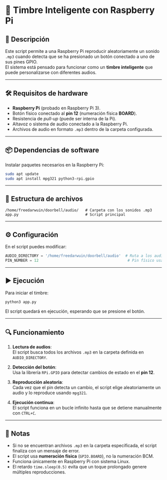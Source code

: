 
# 📄 Timbre Inteligente con Raspberry Pi

## 📌 Descripción
Este script permite a una Raspberry Pi reproducir aleatoriamente un sonido `.mp3` cuando detecta que se ha presionado un botón conectado a uno de sus pines GPIO.  
El sistema está pensado para funcionar como un **timbre inteligente** que puede personalizarse con diferentes audios.

---

## 🛠 Requisitos de hardware
- **Raspberry Pi** (probado en Raspberry Pi 3).
- Botón físico conectado al **pin 12** (numeración física **BOARD**).
- Resistencia de *pull-up* (puede ser interna de la Pi).
- Altavoz o sistema de audio conectado a la Raspberry Pi.
- Archivos de audio en formato `.mp3` dentro de la carpeta configurada.

---

## 📦 Dependencias de software
Instalar paquetes necesarios en la Raspberry Pi:

```bash
sudo apt update
sudo apt install mpg321 python3-rpi.gpio
```

---

## 📂 Estructura de archivos
```
/home/freedarwuin/doorbell/audio/   # Carpeta con los sonidos .mp3
app.py                              # Script principal
```

---

## ⚙ Configuración
En el script puedes modificar:
```python
AUDIO_DIRECTORY = '/home/freedarwuin/doorbell/audio'  # Ruta a los audios
PIN_NUMBER = 12                                        # Pin físico usado para el botón
```

---

## ▶ Ejecución
Para iniciar el timbre:
```bash
python3 app.py
```
El script quedará en ejecución, esperando que se presione el botón.

---

## 🔍 Funcionamiento
1. **Lectura de audios**:  
   El script busca todos los archivos `.mp3` en la carpeta definida en `AUDIO_DIRECTORY`.

2. **Detección del botón**:  
   Usa la librería `RPi.GPIO` para detectar cambios de estado en el **pin 12**.

3. **Reproducción aleatoria**:  
   Cada vez que el pin detecta un cambio, el script elige aleatoriamente un audio y lo reproduce usando `mpg321`.

4. **Ejecución continua**:  
   El script funciona en un bucle infinito hasta que se detiene manualmente con `CTRL+C`.

---

## 📝 Notas
- Si no se encuentran archivos `.mp3` en la carpeta especificada, el script finaliza con un mensaje de error.
- El script usa **numeración física** (`GPIO.BOARD`), no la numeración BCM.
- Funciona únicamente en Raspberry Pi con sistema Linux.
- El retardo `time.sleep(0.5)` evita que un toque prolongado genere múltiples reproducciones.
